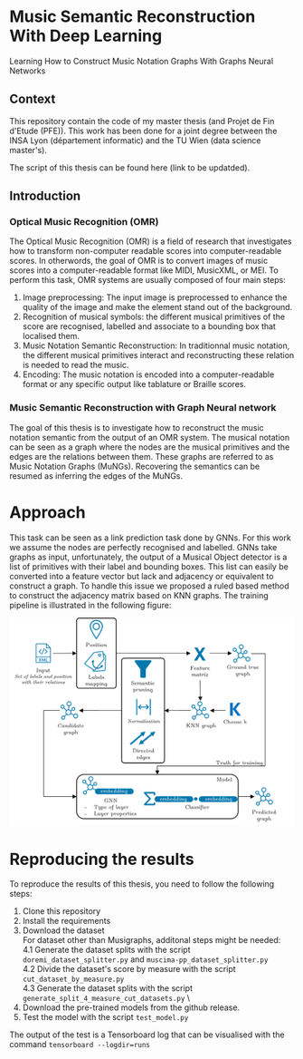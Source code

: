 # Music Semantic Reconstruction With Deep Learning
Learning How to Construct Music Notation Graphs With Graphs Neural Networks

## Context 

This repository contain the code of my master thesis (and Projet de Fin d'Etude (PFE)). 
This work has been done for a joint degree between the INSA Lyon (département informatic) and the TU Wien (data science master's).


The script of this thesis can be found here (link to be updatded).

## Introduction 

### Optical Music Recognition (OMR)

The Optical Music Recognition (OMR) is a field of research that investigates how to transform non-computer readable scores into computer-readable scores.
In otherwords, the goal of OMR is to convert images of music scores into a computer-readable format like MIDI, MusicXML, or MEI.
To perform this task, OMR systems are usually composed of four main steps:

1. Image preprocessing: The input image is preprocessed to enhance the quality of the image and make the element stand out of the background.
2. Recognition of musical symbols: the different musical primitives of the score are recognised, labelled and associate to a bounding box that localised them.
3. Music Notation Semantic Reconstruction: In traditionnal music notation, the different musical primitives interact and reconstructing these relation is needed to read the music.
4. Encoding: The music notation is encoded into a computer-readable format or any specific output like tablature or Braille scores.

### Music Semantic Reconstruction with Graph Neural network 

The goal of this thesis is to investigate how to reconstruct the music notation semantic from the output of an OMR system.
The musical notation can be seen as a graph where the nodes are the musical primitives and the edges are the relations between them. 
These graphs are referred to as Music Notation Graphs (MuNGs).
Recovering the semantics can be resumed as inferring the edges of the MuNGs.

# Approach

This task can be seen as a link prediction task done by GNNs.
For this work we assume the nodes are perfectly recognised and labelled.
GNNs take graphs as input, unfortunately, the output of a Musical Object detector is a list of primitives with their label and bounding boxes.
This list can easily be converted into a feature vector but lack and adjacency or equivalent to construct a graph.
To handle this issue we proposed a ruled based method to construct the adjacency matrix based on KNN graphs.
The training pipeline is illustrated in the following figure:

![Training Pipeline](./illustrations/Training_pipeline.png "Training Pipeline")

# Reproducing the results

To reproduce the results of this thesis, you need to follow the following steps:

1. Clone this repository
2. Install the requirements
3. Download the dataset \
   For dataset other than Musigraphs, additonal steps might be needed: \
   4.1 Generate the dataset splits with the script `doremi_dataset_splitter.py` and ```muscima-pp_dataset_splitter.py``` \
   4.2 Divide the dataset's score by measure with the script `cut_dataset_by_measure.py` \
   4.3 Generate the dataset splits with the script `generate_split_4_measure_cut_datasets.py` \
4. Download the pre-trained models from the github release. 
5. Test the model with the script `test_model.py`

The output of the test is a Tensorboard log that can be visualised with the command `tensorboard --logdir=runs`
